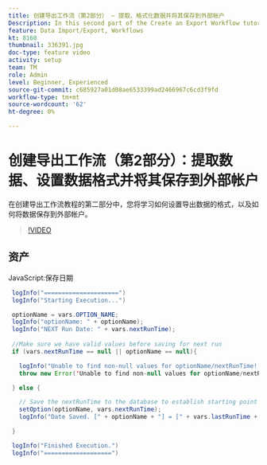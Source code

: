 ```yaml
---
title: 创建导出工作流（第2部分） — 提取、格式化数据并将其保存到外部帐户
Description: In this second part of the Create an Export Workflow tutorial, you learn how to format the data for export and how to save the data to an external account. 
feature: Data Import/Export, Workflows
kt: 8160
thumbnail: 336391.jpg
doc-type: feature video
activity: setup
team: TM
role: Admin
level: Beginner, Experienced
source-git-commit: c685927a01d08ae6533399ad2466967c6cd3f9fd
workflow-type: tm+mt
source-wordcount: '62'
ht-degree: 0%

---
```



# 创建导出工作流（第2部分）：提取数据、设置数据格式并将其保存到外部帐户

在创建导出工作流教程的第二部分中，您将学习如何设置导出数据的格式，以及如何将数据保存到外部帐户。

>[!VIDEO](https://video.tv.adobe.com/v/336391?quality=12)

## 资产

JavaScript:保存日期

```java
 logInfo("=====================")
 logInfo("Starting Execution...")

 optionName = vars.OPTION_NAME;
 logInfo("optionName: " + optionName);
 logInfo("NEXT Run Date: " + vars.nextRunTime);
 
 //Make sure we have valid values before saving for next run
 if (vars.nextRunTime == null || optionName == null){

   logInfo("Unable to find non-null values for optionName/nextRunTime! Throwing Error.")
   throw new Error('Unable to find non-null values for optionName/nextRunTime!  Ending Execution.');

 } else {

   // Save the nextRunTime to the database to establish starting point for next run.
   setOption(optionName, vars.nextRunTime);
   logInfo("Date Saved. [" + optionName + "] = [" + vars.lastRunTime + "]")

 }

 logInfo("Finished Execution.") 
 logInfo("===================")
```
